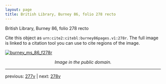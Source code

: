```yaml
---
layout: page
title: British Library, Burney 86, folio 278 recto
---
```


British Library, Burney 86, folio 278 recto

Cite this object as `urn:cite2:citebl:burney86pages.v1:278r`.  The full image is linked to a citation tool you can use to cite regions of the image.

[![burney_ms_86_f278r](http://www.homermultitext.org/iipsrv?IIIF=/project/homer/pyramidal/deepzoom/citebl/burney86imgs/v1/burney_ms_86_f278r.tif/full/800,/0/default.jpg)](http://www.homermultitext.org/ict2/?urn=urn:cite2:citebl:burney86imgs.v1:burney_ms_86_f278r) 

<p style="text-align: center; font-style: italic;">Image in the public domain.</p>

---

previous: [277v](../277v/) | next: [278v](../278v/)